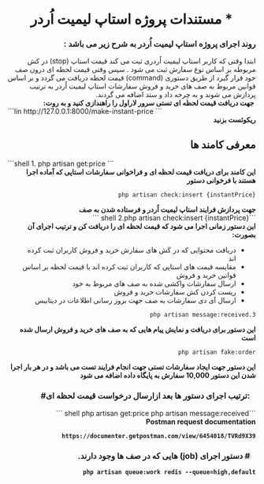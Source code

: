 <div dir="rtl">
  <center><h1>* مستندات پروژه استاپ لیمیت اُردر</h1>  </center>
</div>



<div dir="rtl">
<h3>
    روند اجرای پروژه استاپ لیمیت اُردر به شرح زیر می باشد :
    </h3> 
    <div dir="rtl">
          ابتدا وقتی که کاربر استاپ لیمیت اُردری ثبت می کند قیمت استاپ  (stop)
در کش مربوطه بر اساس نوع سفارش ثبت می شود .
سپس وقتی قیمت لحظه ای درون صف خود قرار گیرد از طریق دستوری (command)
قیمت لحظه دریافت می گردد و بر اساس قوانین مربوط به صف های خرید  و فروش سفارشات استاپ لیمیت
اُردر به ترتیب پردازش می شوند و به چرخه داد و ستد اضافه می گردند.
    </div>
</div>



<div dir="rtl"><strong>&nbsp;جهت دریافت قیمت لحظه ای تستی سرور لاراول را راهندازی کنید و به روت:</strong></div>
```lin
http://127.0.0.1:8000/make-instant-price
```

<div dir="rtl"><b>ریکوئست بزنید</b></div>
<div dir="rtl"><h2><strong>معرفی کامند ها</strong></h2></div>
```shell
1. php artisan get:price
```


<div dir="rtl">
<b>این کامند برای دریافت قیمت  لحظه ای و فراخوانی سفارشات استاپی که آماده اجرا هستند با فرخوانی دستور</b>
<div>



```shell
php artisan check:insert {instantPrice}
```

<div dir="rtl"><b>جهت پردازش فرایند استاپ لیمیت اُردر و فرستاده شدن به صف</b></div>
```shell
2.php artisan check:insert {instantPrice}
```

<div dir="rtl">
<b>    این دستور زمانی اجرا می شود که قیمت لحظه ای را دریافت کن  و ترتیب اجرای آن بصورت:</b> 
</div>

<ul dir="rtl">
<li>دریافت محتوایی که در کَش های سفارش خرید و فروش کاربران ثبت کرده اند</li> 
    <li>مقایسه قیمت های استاپی که کاربران ثبت کرده اند با  قیمت لحظه  بر اساس قوانین خرید و فروش</li>
    <li>ارسال سفارشات واکشی شده  به صف های مربوط به خود </li>
    <li>ریست کردن کش سفارشات خرید و فروش </li>
    <li>ارسال آی دی سفارشات به صف جهت  بروز رسانی اطلاعات در دیتابیس</li>
</ul>



```shell
3.php artisan message:received
```

<div dir="rtl">
    <b>
        این دستور برای دریافت و نمایش پیام هایی که به صف های خرید و فروش ارسال شده است 
    </b>
</div>



```shell
php artisan fake:order
```

<div dir="rtl">
<b>این دستور جهت ایجاد سفارشات تستی جهت انجام فرایند تست می باشد و در هر بار اجرا شدن این دستور 10,000 سفارش به پایگاه داده اضافه می شود</b>
</div>



<h3 style="text-align: right;"><strong>&nbsp; &nbsp;:ترتیب اجرای دستور ها بعد ازارسال درخواست قیمت لحظه ای#&nbsp;</strong></h3>
```shell
php artisan get:price
php artisan message:received
```

<div><b>Postman request documentation<b><div>

```
https://documenter.getpostman.com/view/6454018/TVRd9X39
```



<div dir="rtl">
    <h3>
        <strong>&nbsp; &nbsp;# دستور اجرای (job) هایی که در صف ها وجود دارند.</strong>
    </h3>
</div>

```shell
php artisan queue:work redis --queue=high,default
```

